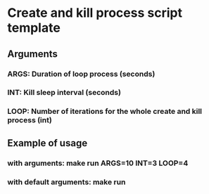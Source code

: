 # Create and kill process script template

## Arguments
### ARGS: Duration of loop process (seconds)
### INT:  Kill sleep interval (seconds)
### LOOP: Number of iterations for the whole create and kill process (int)

## Example of usage
### with arguments:         make run ARGS=10 INT=3 LOOP=4
### with default arguments: make run

